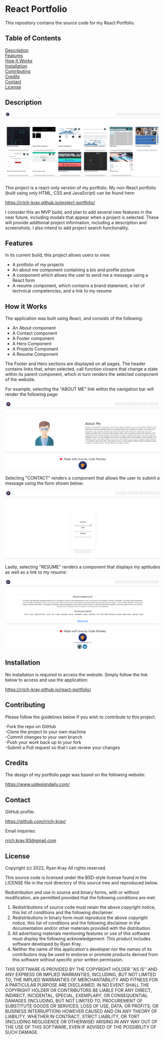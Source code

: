 # React Portfolio

This repository contains the source code for my React Portfolio.

## Table of Contents

[Description](#Description)  
[Features](#Features)  
[How It Works](#How-It-Works)  
[Installation](#Installation)  
[Contributing](#Contributing)  
[Credits](#Credits)  
[Contact](#Contact)  
[License](#License)

## Description

![main screenshot](./public/assets/images/screen1.png)

This project is a react-only version of my portfolio. My non-React portfolio (built using only HTML, CSS and JavaScript) can be found here:

https://rrich-kray.github.io/project-portfolio/

I consider this an MVP build, and plan to add several new features in the near future, including modals that appear when a project is selected. These will provide additional project information, including a description and screenshots. I also intend to add project search functionality.

## Features

In its current build, this project allows users to view:

- A protfolio of my projects
- An about me component containing a bio and profile picture
- A component which allows the user to send me a message using a React form
- A resume component, which contains a brand statement, a list of technical competencies, and a link to my resume

## How it Works

The application was built using React, and consists of the following:

- An About component
- A Contact component
- A Footer component
- A Hero Component
- A Projects Component
- A Resume Component

The Footer and Hero sections are displayed on all pages. The header contains links that, when selected, call function closers that change a state within its parent component, which in turn renders the selected component of the website.

For example, selecting the "ABOUT ME" link within the navigation bar will render the following page:

![main screenshot](./public/assets/images/screen2.png)

Selecting "CONTACT" renders a component that allows the user to submit a message using the form shown below:

![main screenshot](./public/assets/images/screen3.png)

Lastly, selecting "RESUME" renders a component that displays my aptitudes as well as a link to my resume:

![main screenshot](./public/assets/images/screen4.png)

## Installation

No installation is required to access the website. Simply follow the link below to access and use the application:

https://rrich-kray.github.io/react-portfolio/

## Contributing

Please follow the guidelines below if you wish to contribute to this project.

-Fork the repo on GitHub  
-Clone the project to your own machine  
-Commit changes to your own branch  
-Push your work back up to your fork  
-Submit a Pull request so that I can review your changes

## Credits

The design of my portfolio page was based on the following website:

https://www.uidesigndaily.com/

## Contact

GitHub profile:

https://github.com/rrich-kray/

Email inquiries:

rrich.kray.93@gmail.com

## License

Copyright (c) 2022, Ryan Kray
All rights reserved.

This source code is licensed under the BSD-style license found in the LICENSE file in the root directory of this source tree and reproduced below.

Redistribution and use in source and binary forms, with or without modification, are permitted provided that the following conditions are met:

1. Redistributions of source code must retain the above copyright notice, this list of conditions and the following disclaimer.
2. Redistributions in binary form must reproduce the above copyright notice, this list of conditions and the following disclaimer in the documentation and/or other materials provided with the distribution.
3. All advertising materials mentioning features or use of this software must display the following acknowledgement: This product includes software developed by Ryan Kray.
4. Neither the name of this application's developer nor the names of its contributors may be used to endorse or promote products derived from this software without specific prior written permission.

THIS SOFTWARE IS PROVIDED BY THE COPYRIGHT HOLDER ''AS IS'' AND ANY EXPRESS OR IMPLIED WARRANTIES, INCLUDING, BUT NOT LIMITED TO, THE IMPLIED WARRANTIES OF MERCHANTABILITY AND FITNESS FOR A PARTICULAR PURPOSE ARE DISCLAIMED. IN NO EVENT SHALL THE COPYRIGHT HOLDER OR CONTRIBUTORS BE LIABLE FOR ANY DIRECT, INDIRECT, INCIDENTAL, SPECIAL, EXEMPLARY, OR CONSEQUENTIAL DAMAGES (INCLUDING, BUT NOT LIMITED TO, PROCUREMENT OF SUBSTITUTE GOODS OR SERVICES; LOSS OF USE, DATA, OR PROFITS; OR BUSINESS INTERRUPTION) HOWEVER CAUSED AND ON ANY THEORY OF LIABILITY, WHETHER IN CONTRACT, STRICT LIABILITY, OR TORT (INCLUDING NEGLIGENCE OR OTHERWISE) ARISING IN ANY WAY OUT OF THE USE OF THIS SOFTWARE, EVEN IF ADVISED OF THE POSSIBILITY OF SUCH DAMAGE.
